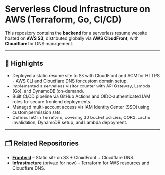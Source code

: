# Serverless Cloud Infrastructure on AWS (Terraform, Go, CI/CD)

This repository contains the **backend** for a serverless resume website hosted on **AWS S3**, distributed globally via **AWS CloudFront**, with **Cloudflare** for DNS management.  

---

## 🚀 Highlights
- Deployed a static resume site to S3 with CloudFront and ACM for HTTPS - AWS CLI and Cloudflare DNS for custom domain setup.
- Implemented a serverless visitor counter with API Gateway, Lambda (Go), and DynamoDB (on-demand).
- Built CI/CD pipeline via GitHub Actions and OIDC-authenticated IAM roles for secure frontend deployments.
- Managed multi-account access via IAM Identity Center (SSO) using custom permission sets.
- Defined IaC in Terraform, covering S3 bucket policies, CORS, cache invalidation, DynamoDB setup, and Lambda deployment.

---

## 🗂️ Related Repositories
- [**Frontend**](https://github.com/LaurTudo/aws-cloud-resume-challenge-frontend) – Static site on S3 + CloudFront + Cloudflare DNS.
- **Infrastructure** (private for now) – Terraform for AWS resources and Cloudflare DNS.  